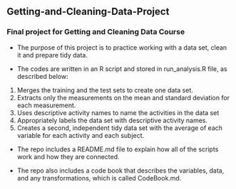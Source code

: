 ## Getting-and-Cleaning-Data-Project
### Final project for Getting and Cleaning Data Course

* The purpose of this project is to practice working with a data set, clean it and prepare tidy data. 

* The codes are written in an R script and stored in run_analysis.R file, as described below:
1. Merges the training and the test sets to create one data set.
2. Extracts only the measurements on the mean and standard deviation for each measurement.
3. Uses descriptive activity names to name the activities in the data set
4. Appropriately labels the data set with descriptive activity names.
5. Creates a second, independent tidy data set with the average of each variable for each activity and each subject.

* The repo includes a README.md file to explain how all of the scripts work and how they are connected.

* The repo also includes a code book that describes the variables, data, and any transformations, which is called CodeBook.md.
